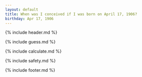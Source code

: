 ```yaml
---
layout: default
title: When was I conceived if I was born on April 17, 1906?
birthday: Apr 17, 1906
---
```


{% include header.md %}

{% include guess.md %}

{% include calculate.md %}

{% include safety.md %}

{% include footer.md %}



